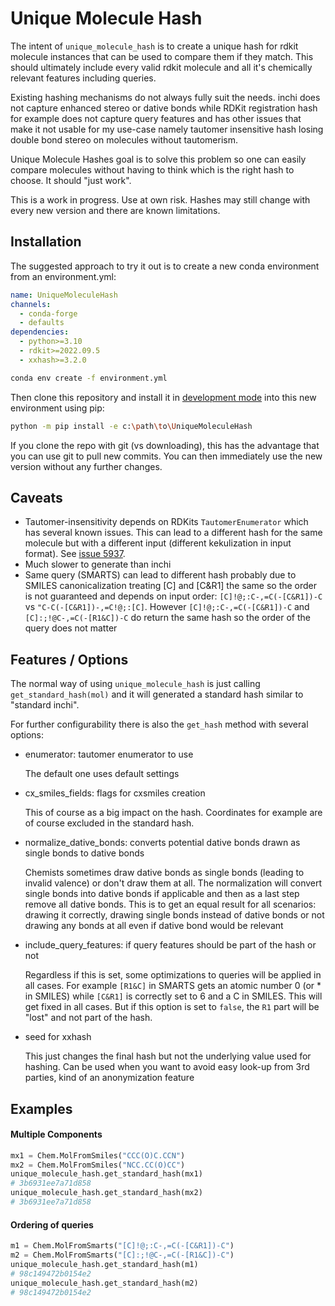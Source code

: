 # Unique Molecule Hash

The intent of `unique_molecule_hash` is to create a unique hash for rdkit molecule instances that can be used to compare them if they match. This should ultimately include every valid rdkit molecule and all it's chemically relevant features including queries.

Existing hashing mechanisms do not always fully suit the needs. inchi does not capture enhanced stereo or dative bonds while RDKit registration hash for example does not capture query features and has other issues that make it not usable for my use-case namely tautomer insensitive hash losing double bond stereo on molecules without tautomerism. 

Unique Molecule Hashes goal is to solve this problem so one can easily compare molecules without having to think which is the right hash to choose. It should "just work".

This is a work in progress. Use at own risk. Hashes may still change with every new version and there are known limitations.

## Installation

The suggested approach to try it out is to create a new conda environment from an environment.yml:

```yaml
name: UniqueMoleculeHash
channels:  
  - conda-forge 
  - defaults   
dependencies:
  - python>=3.10  
  - rdkit>=2022.09.5 
  - xxhash>=3.2.0
```

```bash
conda env create -f environment.yml
```

Then clone this repository and install it in [development mode](https://packaging.python.org/tutorials/installing-packages/#installing-from-a-local-src-tree) into this new environment using pip:

```bash
python -m pip install -e c:\path\to\UniqueMoleculeHash
```

If you clone the repo with git (vs downloading), this has the advantage that you can use git to pull new commits. 
You can then immediately use the new version without any further changes.

## Caveats

- Tautomer-insensitivity depends on RDKits `TautomerEnumerator` which has several known issues. This can lead to a different hash for the same molecule but with a different input (different kekulization in input format). See [issue 5937](https://github.com/rdkit/rdkit/issues/5937).
- Much slower to generate than inchi
- Same query (SMARTS) can lead to different hash probably due to SMILES canonicalization treating [C] and [C&R1] the same so the order is not guaranteed and depends on input order: `[C]!@;:C-,=C(-[C&R1])-C` vs `"C-C(-[C&R1])-,=C!@;:[C]`. However `[C]!@;:C-,=C(-[C&R1])-C` and `[C]:;!@C-,=C(-[R1&C])-C` do return the same hash so the order of the query does not matter

## Features / Options

The normal way of using `unique_molecule_hash` is just calling `get_standard_hash(mol)` and it will generated a standard hash similar to "standard inchi".

For further configurability there is also the `get_hash` method with several options:


- enumerator: tautomer enumerator to use

    The default one uses default settings

- cx_smiles_fields: flags for cxsmiles creation

    This of course as a big impact on the hash. Coordinates for example are of course excluded in the standard hash.

- normalize_dative_bonds: converts potential dative bonds drawn as single bonds to dative bonds

    Chemists sometimes draw dative bonds as single bonds (leading to invalid valence) or don't draw them at all. The normalization will convert single bonds into dative bonds if applicable and then as a last step remove all dative bonds. This is to get an equal result for all scenarios: drawing it correctly, drawing single bonds instead of dative bonds or not drawing any bonds at all even if dative bond would be relevant

- include_query_features: if query features should be part of the hash or not

    Regardless if this is set, some optimizations  to queries will be applied in all cases. For example `[R1&C]` in SMARTS gets an atomic number 0 (or * in SMILES) while `[C&R1]` is correctly set to 6 and a C in SMILES. This will get fixed in all cases. But if this option is set to `false`, the `R1` part will be "lost" and not part of the hash.

- seed for xxhash

    This just changes the final hash but not the underlying value used for hashing. Can be used when you want to avoid easy look-up from 3rd parties, kind of an anonymization feature

## Examples

#### Multiple Components

```python
mx1 = Chem.MolFromSmiles("CCC(O)C.CCN")
mx2 = Chem.MolFromSmiles("NCC.CC(O)CC")
unique_molecule_hash.get_standard_hash(mx1)
# 3b6931ee7a71d858
unique_molecule_hash.get_standard_hash(mx2)
# 3b6931ee7a71d858
```

#### Ordering of queries

```python
m1 = Chem.MolFromSmarts("[C]!@;:C-,=C(-[C&R1])-C")
m2 = Chem.MolFromSmarts("[C]:;!@C-,=C(-[R1&C])-C")
unique_molecule_hash.get_standard_hash(m1)
# 98c149472b0154e2
unique_molecule_hash.get_standard_hash(m2)
# 98c149472b0154e2
```

